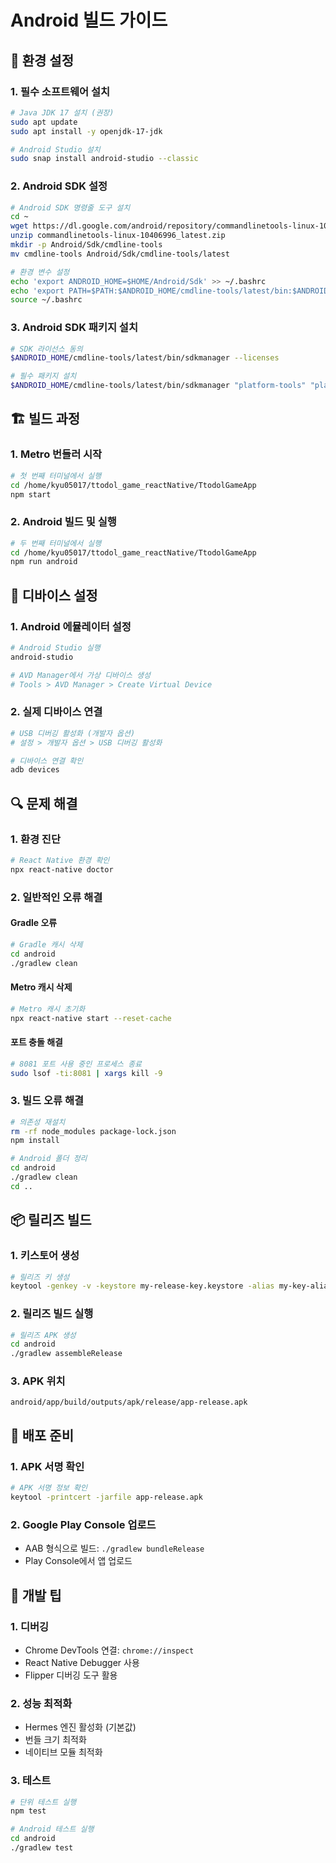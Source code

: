# Android 빌드 가이드

## 🔧 환경 설정

### 1. 필수 소프트웨어 설치
```bash
# Java JDK 17 설치 (권장)
sudo apt update
sudo apt install -y openjdk-17-jdk

# Android Studio 설치
sudo snap install android-studio --classic
```

### 2. Android SDK 설정
```bash
# Android SDK 명령줄 도구 설치
cd ~
wget https://dl.google.com/android/repository/commandlinetools-linux-10406996_latest.zip
unzip commandlinetools-linux-10406996_latest.zip
mkdir -p Android/Sdk/cmdline-tools
mv cmdline-tools Android/Sdk/cmdline-tools/latest

# 환경 변수 설정
echo 'export ANDROID_HOME=$HOME/Android/Sdk' >> ~/.bashrc
echo 'export PATH=$PATH:$ANDROID_HOME/cmdline-tools/latest/bin:$ANDROID_HOME/platform-tools' >> ~/.bashrc
source ~/.bashrc
```

### 3. Android SDK 패키지 설치
```bash
# SDK 라이선스 동의
$ANDROID_HOME/cmdline-tools/latest/bin/sdkmanager --licenses

# 필수 패키지 설치
$ANDROID_HOME/cmdline-tools/latest/bin/sdkmanager "platform-tools" "platforms;android-34" "build-tools;34.0.0"
```

## 🏗️ 빌드 과정

### 1. Metro 번들러 시작
```bash
# 첫 번째 터미널에서 실행
cd /home/kyu05017/ttodol_game_reactNative/TtodolGameApp
npm start
```

### 2. Android 빌드 및 실행
```bash
# 두 번째 터미널에서 실행
cd /home/kyu05017/ttodol_game_reactNative/TtodolGameApp
npm run android
```

## 📱 디바이스 설정

### 1. Android 에뮬레이터 설정
```bash
# Android Studio 실행
android-studio

# AVD Manager에서 가상 디바이스 생성
# Tools > AVD Manager > Create Virtual Device
```

### 2. 실제 디바이스 연결
```bash
# USB 디버깅 활성화 (개발자 옵션)
# 설정 > 개발자 옵션 > USB 디버깅 활성화

# 디바이스 연결 확인
adb devices
```

## 🔍 문제 해결

### 1. 환경 진단
```bash
# React Native 환경 확인
npx react-native doctor
```

### 2. 일반적인 오류 해결

#### Gradle 오류
```bash
# Gradle 캐시 삭제
cd android
./gradlew clean
```

#### Metro 캐시 삭제
```bash
# Metro 캐시 초기화
npx react-native start --reset-cache
```

#### 포트 충돌 해결
```bash
# 8081 포트 사용 중인 프로세스 종료
sudo lsof -ti:8081 | xargs kill -9
```

### 3. 빌드 오류 해결
```bash
# 의존성 재설치
rm -rf node_modules package-lock.json
npm install

# Android 폴더 정리
cd android
./gradlew clean
cd ..
```

## 📦 릴리즈 빌드

### 1. 키스토어 생성
```bash
# 릴리즈 키 생성
keytool -genkey -v -keystore my-release-key.keystore -alias my-key-alias -keyalg RSA -keysize 2048 -validity 10000
```

### 2. 릴리즈 빌드 실행
```bash
# 릴리즈 APK 생성
cd android
./gradlew assembleRelease
```

### 3. APK 위치
```
android/app/build/outputs/apk/release/app-release.apk
```

## 🚀 배포 준비

### 1. APK 서명 확인
```bash
# APK 서명 정보 확인
keytool -printcert -jarfile app-release.apk
```

### 2. Google Play Console 업로드
- AAB 형식으로 빌드: `./gradlew bundleRelease`
- Play Console에서 앱 업로드

## 📝 개발 팁

### 1. 디버깅
- Chrome DevTools 연결: `chrome://inspect`
- React Native Debugger 사용
- Flipper 디버깅 도구 활용

### 2. 성능 최적화
- Hermes 엔진 활성화 (기본값)
- 번들 크기 최적화
- 네이티브 모듈 최적화

### 3. 테스트
```bash
# 단위 테스트 실행
npm test

# Android 테스트 실행
cd android
./gradlew test
```